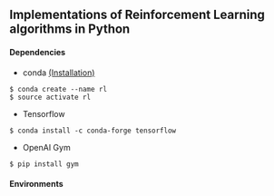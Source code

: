 ## Implementations of Reinforcement Learning algorithms in Python

#### Dependencies

- conda [(Installation)](http://conda.pydata.org/docs/install/quick.html)

<pre><code>$ conda create --name rl
$ source activate rl
</code></pre>

- Tensorflow

`$ conda install -c conda-forge tensorflow`

- OpenAI Gym

`$ pip install gym`

#### Environments

